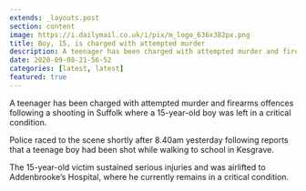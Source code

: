 ```yaml
---
extends: _layouts.post
section: content
image: https://i.dailymail.co.uk/i/pix/m_logo_636x382px.png 
title: Boy, 15, is charged with attempted murder 
description: A teenager has been charged with attempted murder and firearms offences following a shooting in Suffolk where a 15-year-old boy was left in a critical condition. 
date: 2020-09-08-21-56-52 
categories: [latest, latest] 
featured: true 
--- 
```

A teenager has been charged with attempted murder and firearms offences following a shooting in Suffolk where a 15-year-old boy was left in a critical condition. 

Police raced to the scene shortly after 8.40am yesterday following reports that a teenage boy had been shot while walking to school in Kesgrave. 

The 15-year-old victim sustained serious injuries and was airlifted to Addenbrooke’s Hospital, where he currently remains in a critical condition. 

